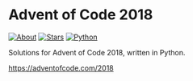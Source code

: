 Advent of Code 2018
===================

[![About](https://img.shields.io/badge/Advent%20of%20Code%20🎄-2018-brightgreen)](https://adventofcode.com/2018/)
[![Stars](https://img.shields.io/badge/stars%20⭐-10-yellow)](https://adventofcode.com/2018/stats)
[![Python](https://img.shields.io/badge/python-3670A0?logo=python&logoColor=ffdd54)](https://www.python.org)

Solutions for Advent of Code 2018, written in Python.

https://adventofcode.com/2018
